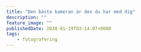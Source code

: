 ```yaml
---
title: "Den bästa kameran är den du har med dig"
description: ""
feature_image: ""
publishedDate: 2038-01-19T03:14:07+0000
tags:
    - fotografering
---
```


